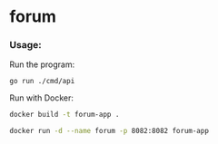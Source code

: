 # forum

### Usage:

Run the program:

```
go run ./cmd/api
```
Run with Docker:

```sh
docker build -t forum-app . 
```

```sh
docker run -d --name forum -p 8082:8082 forum-app
```

